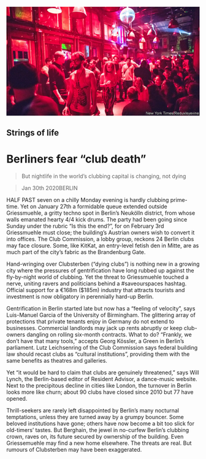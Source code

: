 ![](./images/20200201_EUP002_0.jpg)

## Strings of life

# Berliners fear “club death”

> But nightlife in the world’s clubbing capital is changing, not dying

> Jan 30th 2020BERLIN

HALF PAST seven on a chilly Monday evening is hardly clubbing prime-time. Yet on January 27th a formidable queue extended outside Griessmuehle, a gritty techno spot in Berlin’s Neukölln district, from whose walls emanated hearty 4/4 kick drums. The party had been going since Sunday under the rubric “Is this the end?”, for on February 3rd Griessmuehle must close; the building’s Austrian owners wish to convert it into offices. The Club Commission, a lobby group, reckons 24 Berlin clubs may face closure. Some, like KitKat, an entry-level fetish den in Mitte, are as much part of the city’s fabric as the Brandenburg Gate.

Hand-wringing over Clubsterben (“dying clubs”) is nothing new in a growing city where the pressures of gentrification have long rubbed up against the fly-by-night world of clubbing. Yet the threat to Griessmuehle touched a nerve, uniting ravers and politicians behind a #saveourspaces hashtag. Official support for a €168m ($185m) industry that attracts tourists and investment is now obligatory in perennially hard-up Berlin.

Gentrification in Berlin started late but now has a “feeling of velocity”, says Luis-Manuel Garcia of the University of Birmingham. The glittering array of protections that private tenants enjoy in Germany do not extend to businesses. Commercial landlords may jack up rents abruptly or keep club-owners dangling on rolling six-month contracts. What to do? “Frankly, we don’t have that many tools,” accepts Georg Kössler, a Green in Berlin’s parliament. Lutz Leichsenring of the Club Commission says federal building law should recast clubs as “cultural institutions”, providing them with the same benefits as theatres and galleries.

Yet “it would be hard to claim that clubs are genuinely threatened,” says Will Lynch, the Berlin-based editor of Resident Advisor, a dance-music website. Next to the precipitous decline in cities like London, the turnover in Berlin looks more like churn; about 90 clubs have closed since 2010 but 77 have opened.

Thrill-seekers are rarely left disappointed by Berlin’s many nocturnal temptations, unless they are turned away by a grumpy bouncer. Some beloved institutions have gone; others have now become a bit too slick for old-timers’ tastes. But Berghain, the jewel in no-curfew Berlin’s clubbing crown, raves on, its future secured by ownership of the building. Even Griessemuehle may find a new home elsewhere. The threats are real. But rumours of Clubsterben may have been exaggerated.